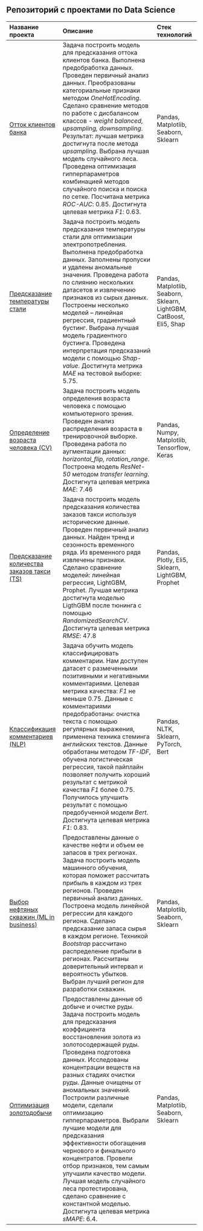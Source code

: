 ## Репозиторий с проектами по Data Science


| Название проекта | Описание | Стек технологий | 
| :---------------------- | :---------------------- | :---------------------- |
| [Отток клиентов банка](bank_churn) | Задача построить модель для предсказания оттока клиентов банка. Выполнена предобработка данных. Проведен первичный анализ данных. Преобразованы категориальные признаки методом *OneHotEncoding*. Сделано сравнение методов по работе с дисбалансом классов - *weight balanced, upsampling, downsampling*.  Результат: лучшая метрика достигнута после метода *upsampling*. Выбрана лучшая модель случайного леса. Проведена оптимизация гипперпараметров комбинацией методов случайного поиска и поиска по сетке. Посчитана метрика *ROC-AUC*: 0.85. Достигнута целевая метрика *F1*: 0.63. |  Pandas, Matplotlib, Seaborn, Sklearn |
| [Предсказание температуры стали](steel_temperature) | Задача построить модель предсказания температуры стали для оптимизации электропотребления. Выполнена предобработка данных. Заполнены пропуски и удалены аномальные значения. Проведена работа по слиянию нескольких датасетов и извлечению признаков из сырых данных. Построены несколько моделей – линейная регрессия, градиентный бустинг. Выбрана лучшая модель градиентного бустинга. Проведена интерпретация предсказаний модели с помощью *Shap-value*. Достигнута метрика *MAE* на тестовой выборке: 5.75. |  Pandas, Matplotlib, Seaborn, Sklearn, LightGBM, CatBoost, Eli5, Shap |
| [Определение возраста человека (CV)](face_age_define) | Задача построить модель определения возраста человека с помощью компьютерного зрения. Проведен анализ распределения возраста в тренировочной выборке. Проведена работа по аугментации данных: *horizontal_flip, rotation_range*. Построена модель *ResNet-50* методом *transfer learning*. Достигнута целевая метрика *MAE*: 7.46  |  Pandas, Numpy, Matplotlib, Tensorflow, Keras |
| [Предсказание количества заказов такси (TS)](taxi_timeseries) | Задача построить модель предсказания количества заказов такси используя исторические данные. Проведен первичный анализ данных. Найден тренд и сезонность временного ряда. Из временного рядя извлечены признаки. Сделано сравнение моделей: линейная регрессия, LightGBM, Prophet. Лучшая метрика достигнута моделью LigthGBM после тюнинга с помощью *RandomizedSearchCV*. Достигнута целевая метрика *RMSE*: 47.8  |  Pandas, Plotly, Eli5, Sklearn, LightGBM, Prophet |
| [Классификация комментариев (NLP)](toxic_comments) | Задача обучить модель классифицировать комментарии. Нам доступен датасет с размеченными позитивными и негативными комментариями. Целевая метрика качества: *F1* не меньше 0.75. Данные с комментариями предобработаны: очистка текста с помощью регулярных выражения, применена техника стеминга английских текстов. Данные обработаны методом *TF-IDF*, обучена логистическая регрессия, такой пайплайн позволяет получить хороший результат c метрикой качества *F1* более 0.75.  Получилось улучшить результат с помощью предобученной модели *Bert*. Достигнута целевая метрика *F1*: 0.83.  |  Pandas, NLTK, Sklearn, PyTorch, Bert |
| [Выбор нефтяных скважин (ML in business)](select_oilwells) | Предоставлены данные о качестве нефти и объем ее запасов в трех регионах. Задача построить модель машинного обучения, которая поможет рассчитать прибыль в каждом из трех регионов. Проведен первичный анализ данных. Построена модель линейной регрессии для каждого региона. Сделано предсказание запаса сырья в каждом регионе. Техникой *Bootstrap* рассчитано распределение прибыли в регионах. Рассчитаны доверительный интервал и вероятность убытков. Выбран лучший регион для разработки скважин. |  Pandas, Matplotlib, Seaborn, Sklearn |
| [Оптимизация золотодобычи](goldmining_optimization) | Предоставлены данные об добыче и очистке руды. Задача построить модель для предсказания коэффициента восстановления золота из золотосодержащей руды. Проведена подготовка данных. Исследованы концентрации веществ на разных стадиях очистки руды. Данные очищены от аномальных значений. Построили различные модели, сделали оптимизацию гипперпараметров. Выбрали лучшие модели для предсказания эффективности обогащения чернового и финального концентратов. Провели отбор признаков, тем самым улучшили качество модели. Лучшая модель случайного леса протестирована, сделано сравнение с константной моделью. Достигнута целевая метрика *sMAPE*: 6.4. |  Pandas, Matplotlib, Seaborn, Sklearn |

